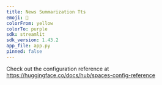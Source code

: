 ```yaml
---
title: News Summarization Tts
emoji: 👀
colorFrom: yellow
colorTo: purple
sdk: streamlit
sdk_version: 1.43.2
app_file: app.py
pinned: false
---
```


Check out the configuration reference at https://huggingface.co/docs/hub/spaces-config-reference
